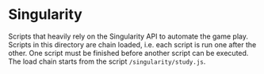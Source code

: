 # Singularity

Scripts that heavily rely on the Singularity API to automate the game play.
Scripts in this directory are chain loaded, i.e. each script is run one after
the other.  One script must be finished before another script can be executed.
The load chain starts from the script `/singularity/study.js`.
